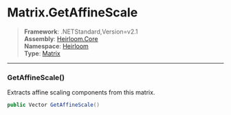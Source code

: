 # Matrix.GetAffineScale

> **Framework**: .NETStandard,Version=v2.1  
> **Assembly**: [Heirloom.Core][0]  
> **Namespace**: [Heirloom][0]  
> **Type**: [Matrix][1]  

--------------------------------------------------------------------------------

### GetAffineScale()

Extracts affine scaling components from this matrix.

```cs
public Vector GetAffineScale()
```

[0]: ../Heirloom.Core.md
[1]: Heirloom.Matrix.md
